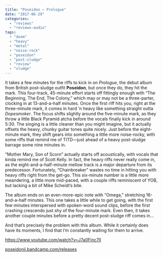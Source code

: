 ```yaml
---
title: "Poseidon – Prologue"
date: "2017-06-29"
categories: 
  - "reviews"
  - "reviews-audio"
tags: 
  - "doom"
  - "heavy"
  - "metal"
  - "noise-rock"
  - "poseidon"
  - "post-sludge"
  - "review"
  - "sludge"
---
```


It takes a few minutes for the riffs to kick in on _Prologue_, the debut album from British post-sludge outfit **Poseidon**, but once they do, they hit the mark. This four-track, 45-minute effort starts off fittingly enough with “The Beginning, The End, The Colony,” which may or may not be a three-parter, clocking in at 13-and-a-half minutes. Once the first riff hits you, right at the three-minute mark, it comes in hard ‘n heavy like something straight outta _Dopesmoker_. The focus shifts slightly around the five-minute mark, as they throw a little Black Pyramid atcha before the vocals finally kick in around 5:30. The singing is a little cleaner than you might imagine, but it actually offsets the heavy, chunky guitar tones quite nicely. Just before the eight-minute mark, they shift gears into something a little more noise-rocky, with some riffs that remind me of TITD—just ahead of a heavy post-sludge barrage some nine minutes in.

“Mother Mary, Son of Scorn” actually starts off acoustically, with vocals that kinda remind me of Scott Kelly. In fact, the heavy riffs never really come in, as the eight-and-a-half-minute mellow track is a major departure from its predecessor. Fortunately, “Chainbreaker” wastes no time in hitting you with heavy riffs right from the get-go. This six-minute number is a little more meandering, a little more mid-paced, with a couple riffs reminiscent of YOB, but lacking a bit of Mike Scheidt’s bite.

The album ends on an even-more-epic note with “Omega,” stretching 16-and-a-half minutes. This one takes a little while to get going, with the first few minutes interspersed with spoken-word sound clips, before the first crashing crescendo just shy of the four-minute mark. Even then, it takes another couple minutes before a pretty decent post-sludge riff comes in…

And that’s precisely the problem with this album. While it certainly does have its moments, I find that I’m constantly waiting for them to arrive.

https://www.youtube.com/watch?v=J7a0Finc7II

[poseidonii.bandcamp.com/releases](https://poseidonii.bandcamp.com/releases)
